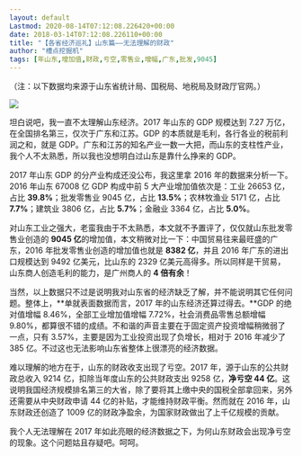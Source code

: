 ```yaml
---
layout: default
Lastmod: 2020-08-14T07:12:08.226420+00:00
date: 2018-03-14T07:12:08.226110+00:00
title: "【各省经济巡礼】山东篇——无法理解的财政"
author: "槽点挖掘机"
tags: [年山东,增加值,财政,亏空,零售业,增幅,广东,批发,9045]
---
```


（注：以下数据均来源于山东省统计局、国税局、地税局及财政厅官网。）

![](https://images.weserv.nl/?url=https%3A//mmbiz.qpic.cn/mmbiz_jpg/ny7V6qcccdsOZDUiaAjmJ9qwXvvicWjbHpTQVco0Ribj8sXVYSjReaC39eyibQYic0L9jibXicgIZS7ibmQ59R9hHUA1Aw/640%3Fwx_fmt%3Djpeg)

坦白说吧，我一直不太理解山东经济。2017 年山东的 GDP 规模达到 7.27 万亿，在全国排名第三，仅次于广东和江苏。GDP 的本质就是毛利，各行各业的税前利润之和，就是 GDP。广东和江苏的知名产业一数一大把，而山东的支柱性产业，我个人不太熟悉，所以我也没想明白过山东是靠什么挣来的 GDP。

2017 年山东 GDP 的分产业构成还没公布，我这里拿 2016 年的数据来分析一下。2016 年山东 67008 亿 GDP 构成中前 5 大产业增加值依次是：工业 26653 亿，占比 **39.8%**；批发零售业 9045 亿，占比 **13.5%**；农林牧渔业 5171 亿，占比 **7.7%**；建筑业 3806 亿，占比 **5.7%**；金融业 3364 亿，占比 **5.0%**。

对山东工业之强大，老蛮我由于不太熟悉，本文就不予置评了，仅仅就山东批发零售业创造的 **9045 亿**的增加值，本文稍微对比一下：中国贸易往来最旺盛的广东，2016 年批发零售业创造的增加值也就是 **8382 亿**，并且 2016 年广东的进出口规模达到 9492 亿美元，比山东的 2329 亿美元高得多。所以同样是干贸易，山东商人创造毛利的能力，是广州商人的 **4 倍有余**！

当然，以上数据只不过是说明我对山东省的经济缺乏了解，并不能说明其它任何问题。整体上，**单就表面数据而言，2017 年的山东经济还算过得去。**GDP 的绝对值增幅 8.46%，全部工业增加值增幅 7.72%，社会消费品零售总额增幅 9.80%，都算很不错的成绩。不和谐的声音主要在于固定资产投资增幅稍微弱了一点，只有 3.57%，主要是因为工业投资出现了负增长，相对于 2016 年减少了 385 亿。不过这也无法影响山东省整体上很漂亮的经济数据。

难以理解的地方在于，山东的财政收支出现了亏空。2017 年，源于山东的公共财政总收入 9214 亿，扣除当年度山东的公共财政支出 9258 亿，**净亏空 44 亿**。这说明我国经济规模排名第三的大省，除了要将其上缴中央的国税全部拿回来，另外还需要从中央财政申请 44 亿的补贴，才能维持财政平衡。然而就在 2016 年，山东财政还创造了 1009 亿的财政净盈余，为国家财政做出了上千亿规模的贡献。

我个人无法理解在 2017 年如此亮眼的经济数据之下，为何山东财政会出现净亏空的现象。这个问题姑且存疑吧。呵呵。
